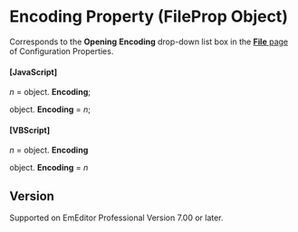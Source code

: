 # Encoding Property (FileProp Object)

Corresponds to the **Opening**
**Encoding** drop-down list box in the
[**File** page](../../dlg/properties/file/index) of Configuration Properties.

#### \[JavaScript\]

_n_ = object. **Encoding**;

object. **Encoding** = _n_;

#### \[VBScript\]

_n_ = object. **Encoding**

object. **Encoding** = _n_

## Version

Supported on EmEditor Professional Version 7.00 or later.